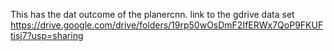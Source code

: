 
This has the dat outcome of the planercnn.
link to the gdrive data set 
https://drive.google.com/drive/folders/19rp50wOsDmF2IfERWx7QoP9FKUFtisj7?usp=sharing
